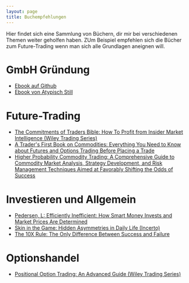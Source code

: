 ```yaml
---
layout: page
title: Buchempfehlungen
---
```


Hier findet sich eine Sammlung von Büchern, dir mir bei verschiedenen Themen weiter geholfen haben.
ZUm Beispiel empfehlen sich die Bücher zum Future-Trading wenn man sich alle Grundlagen aneignen will.


# GmbH Gründung
* <a href="https://github.com/laroche/trading-gmbh">Ebook auf Github</a>
* <a href="https://www.atypischstill.com/die-sparschwein-ug">Ebook von Atypisch Still</a>

# Future-Trading
* <a target="_blank" href="https://www.amazon.de/gp/product/0470178426/ref=as_li_tl?ie=UTF8&camp=1638&creative=6742&creativeASIN=0470178426&linkCode=as2&tag=kapitalturbo-21&linkId=05736aa9cd1f9a54b7f4f7983777c64b">The Commitments of Traders Bible: How To Profit from Insider Market Intelligence (Wiley Trading Series)</a>
* <a target="_blank" href="https://www.amazon.de/gp/product/1948018004/ref=as_li_tl?ie=UTF8&camp=1638&creative=6742&creativeASIN=1948018004&linkCode=as2&tag=kapitalturbo-21&linkId=98b1d701028cf6997e8ee7b9b913487e">A Trader's First Book on Commodities: Everything You Need to Know about Futures and Options Trading Before Placing a Trade</a>
* <a target="_blank" href="https://www.amazon.de/gp/product/1942545525/ref=as_li_tl?ie=UTF8&camp=1638&creative=6742&creativeASIN=1942545525&linkCode=as2&tag=kapitalturbo-21&linkId=e33550817b30b624534c27a770080fc9">Higher Probability Commodity Trading: A Comprehensive Guide to Commodity Market Analysis, Strategy Development, and Risk Management Techniques Aimed at Favorably Shifting the Odds of Success</a>

# Investieren und Allgemein
* <a target="_blank" href="https://www.amazon.de/gp/product/0691166196/ref=as_li_tl?ie=UTF8&camp=1638&creative=6742&creativeASIN=0691166196&linkCode=as2&tag=kapitalturbo-21&linkId=bd46d343997f4ba4efd5c06db6056dd4">Pedersen, L: Efficiently Inefficient: How Smart Money Invests and Market Prices Are Determined</a>
* <a target="_blank" href="https://www.amazon.de/gp/product/042528462X/ref=as_li_tl?ie=UTF8&camp=1638&creative=6742&creativeASIN=042528462X&linkCode=as2&tag=kapitalturbo-21&linkId=bc7b25f8ec470bf02c95eed2df82d35c">Skin in the Game: Hidden Asymmetries in Daily Life (Incerto)</a>
* <a target="_blank" href="https://www.amazon.de/gp/product/0470627603/ref=as_li_tl?ie=UTF8&camp=1638&creative=6742&creativeASIN=0470627603&linkCode=as2&tag=kapitalturbo-21&linkId=8b574b6dcdb461912257001e03ba840b">The 10X Rule: The Only Difference Between Success and Failure</a>

# Optionshandel
* <a target="_blank" href="https://www.amazon.de/gp/product/1119583519/ref=as_li_tl?ie=UTF8&camp=1638&creative=6742&creativeASIN=1119583519&linkCode=as2&tag=kapitalturbo-21&linkId=161a1233411e398d7c11d963bf3011e1">Positional Option Trading: An Advanced Guide (Wiley Trading Series)</a>
